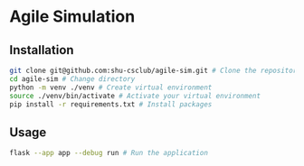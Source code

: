 # Agile Simulation

## Installation

```bash
git clone git@github.com:shu-csclub/agile-sim.git # Clone the repository
cd agile-sim # Change directory
python -m venv ./venv # Create virtual environment
source ./venv/bin/activate # Activate your virtual environment
pip install -r requirements.txt # Install packages
```

## Usage

```bash
flask --app app --debug run # Run the application
```